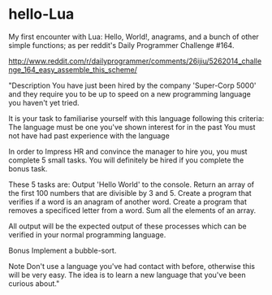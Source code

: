 hello-Lua
=========

My first encounter with Lua: Hello, World!, anagrams, and a bunch of other simple functions; 
as per reddit's Daily Programmer Challenge #164.

http://www.reddit.com/r/dailyprogrammer/comments/26ijiu/5262014_challenge_164_easy_assemble_this_scheme/

"Description
You have just been hired by the company 'Super-Corp 5000' and they require you to be up to speed on a 
new programming language you haven't yet tried.

It is your task to familiarise yourself with this language following this criteria:
The language must be one you've shown interest for in the past
You must not have had past experience with the language

In order to Impress HR and convince the manager to hire you, you must complete 5 small tasks. 
You will definitely be hired if you complete the bonus task.

These 5 tasks are:
Output 'Hello World' to the console.
Return an array of the first 100 numbers that are divisible by 3 and 5.
Create a program that verifies if a word is an anagram of another word.
Create a program that removes a specificed letter from a word.
Sum all the elements of an array.

All output will be the expected output of these processes which can be verified in your normal programming language.

Bonus
Implement a bubble-sort.

Note
Don't use a language you've had contact with before, otherwise this will be very easy.
The idea is to learn a new language that you've been curious about."
